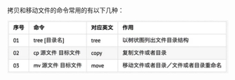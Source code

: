 拷贝和移动文件的命令常用的有以下几种：

![拷贝和移动文件常用命令](https://github.com/CrystalMathYao/Basic-Knowledge-Learning/blob/master/Linux入门基础知识/Figure/拷贝和移动文件常用命令.png)
